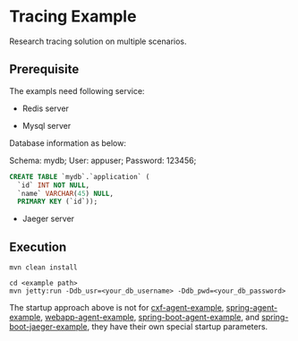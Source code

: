 # Tracing Example

Research tracing solution on multiple scenarios.

## Prerequisite

The exampls need following service:

* Redis server

* Mysql server

Database information as below:

Schema: mydb; User: appuser; Password: 123456;

~~~sql
CREATE TABLE `mydb`.`application` (
  `id` INT NOT NULL,
  `name` VARCHAR(45) NULL,
  PRIMARY KEY (`id`));
~~~

* Jaeger server

## Execution

```shell
mvn clean install

cd <example path>
mvn jetty:run -Ddb_usr=<your_db_username> -Ddb_pwd=<your_db_password>
```
The startup approach above is not for [cxf-agent-example](cxf-example/cxf-agent-example), [spring-agent-example](spring-example/spring-agent-example), [webapp-agent-example](webapp-example/webapp-agent-example), [spring-boot-agent-example](spring-example/spring-boot-agent-example), and [spring-boot-jaeger-example](spring-example/spring-boot-jaeger-example), they have their own special startup parameters.
